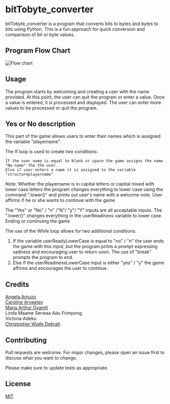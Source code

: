 # bitTobyte_converter

bitTobyte_converter is a program that converts bits to bytes and bytes to bits using Python. This is a fun approach for quick conversion and comparison of bit or byte values.

## Program Flow Chart

![Flow chart](https://github.com/askdebb/bitTobyte_converter/assets/167092950/25bcf715-0626-48d9-a063-3a860c279a17)
## Usage

The program starts by welcoming and creating a user with the name provided. At this point, the user can quit the program or enter a value. Once a value is entered, it is processed and displayed. The user can enter more values to be processed or quit the program. 

## Yes or No description

This part of the game allows users to enter their names which is assigned the variable "playername".

The If loop is used to create two conditions:

    If the user name is equal to blank or space the game assigns the name "No-name" the the user.
    Else if user enters a name it is assigned to the variable "structureplayername"

Note: Whether the playername is in capital letters or capital mixed with lower case letters the program changes everything to lower case using the command ".lower()" and prints out user's name with a welcome note.
User affirms if he or she wants to continue with the game

The "Yes" or "No" / "n" /"N"/ "y"/ "Y" inputs are all acceptable inputs. The ".lower()" changes everything in the userReadiness variable to lower case.
Ending or continuing the game

The use of the While loop allows for two additional conditions.

   1.  If the variable userReadyLowerCase is equal to "no" / "n" the user ends the game with this input, but the program prints a prompt expressing sadness and encouraging user to return soon. The use of "break" prompts the program to end.
   2.  Else if the userReadinessLowerCase input is either "yes" / "y" the game affirms and encourages the user to continue.

## Credits

[Angela Amuzu](https://github.com/AngelKafui4)                               
[Caroline Aryeetey](https://github.com/CarolKing101)                          
[Maria Arthur Gyamfi](https://github.com/gyamfi32)                        
Linda Maame Serwaa Adu Frimpong            
Victoria Adeku                             
[Christopher Wiafe Debrah](https://github.com/askdebb) 

## Contributing

Pull requests are welcome. For major changes, please open an issue first to discuss what you want to change.

Please make sure to update tests as appropriate.

## License

[MIT](https://choosealicense.com/licenses/mit/)

[def]: https://photos.google.com/photo/AF1QipOCYQOKvGOFxHac1SHXa2hPCHR4Gsft8omZQgU
